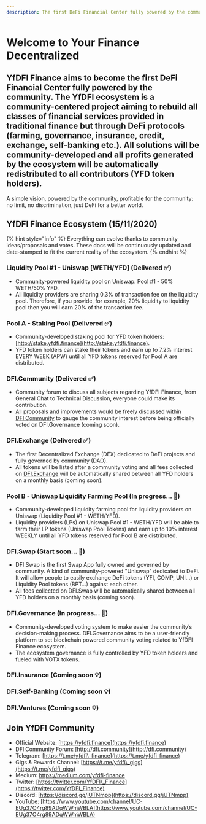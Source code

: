 ```yaml
---
description: The first DeFi Financial Center fully powered by the community.
---
```


# Welcome to Your Finance Decentralized

## YfDFI Finance aims to become the first DeFi Financial Center fully powered by the community. The YfDFI ecosystem is a community-centered project aiming to rebuild all classes of financial services provided in traditional finance but through DeFi protocols \(farming, governance, insurance, credit, exchange, self-banking etc.\). All solutions will be community-developed and all profits generated by the ecosystem will be automatically redistributed to all contributors \(YFD token holders\).

A simple vision, powered by the community, profitable for the community: no limit, no discrimination, just DeFi for a better world.

## YfDFI Finance Ecosystem \(15/11/2020\)

{% hint style="info" %}
 Everything can evolve thanks to community ideas/proposals and votes. These docs will be continuously updated and date-stamped to fit the current reality of the ecosystem.
{% endhint %}

### Liquidity Pool \#1 - Uniswap \[WETH/YFD\] \(Delivered ✅\)

* Community-powered liquidity pool on Uniswap: Pool \#1 - 50% WETH/50% YFD.
* All liquidity providers are sharing 0.3% of transaction fee on the liquidity pool. Therefore, if you provide, for example, 20% liquidity to liquidity pool then you will earn 20% of the transaction fee.

### Pool A - Staking Pool \(Delivered ✅\)

* Community-developed staking pool for YFD token holders: [http://stake.yfdfi.finance](http://stake.yfdfi.finance).
* YFD token holders can stake their tokens and earn up to 7.2% interest EVERY WEEK \(APW\) until all YFD tokens reserved for Pool A are distributed.

### DFI.Community \(Delivered ✅\)

* Community forum to discuss all subjects regarding YfDFI Finance, from General Chat to Technical Discussion, everyone could make its contribution.
* All proposals and improvements would be freely discussed within [DFI.Community](http://dfi.community) to gauge the community interest before being officially voted on DFI.Governance \(coming soon\).

### DFI.Exchange \(Delivered ✅\)

* The first Decentralized Exchange \(DEX\) dedicated to DeFi projects and fully governed by community \(DAO\).
* All tokens will be listed after a community voting and all fees collected on [DFI.Exchange](https://dfi.exchange) will be automatically shared between all YFD holders on a monthly basis \(coming soon\).

### Pool B - Uniswap Liquidity Farming Pool \(In progress… 🔄\)

* Community-developed liquidity farming pool for liquidity providers on Uniswap \(Liquidity Pool \#1 - WETH/YFD\).
* Liquidity providers \(LPs\) on Uniswap Pool \#1 - WETH/YFD will be able to farm their LP tokens \(Uniswap Pool Tokens\) and earn up to 10% interest WEEKLY until all YFD tokens reserved for Pool B are distributed.

### DFI.Swap \(Start soon… 🔄\)

* DFI.Swap is the first Swap App fully owned and governed by community. A kind of community-powered "Uniswap" dedicated to DeFi. It will allow people to easily exchange DeFi tokens \(YFI, COMP, UNI…\) or Liquidity Pool tokens \(BPT…\) against each other.
* All fees collected on DFI.Swap will be automatically shared between all YFD holders on a monthly basis \(coming soon\).

### DFI.Governance \(In progress… 🔄\)

* Community-developed voting system to make easier the community’s decision-making process. DFI.Governance aims to be a user-friendly platform to set blockchain powered community voting related to YfDFI Finance ecosystem.
* The ecosystem governance is fully controlled by YFD token holders and fueled with VOTX tokens.

### DFI.Insurance \(Coming soon 💡\)

### DFI.Self-Banking \(Coming soon 💡\)

### DFI.Ventures \(Coming soon 💡\)

## Join YfDFI Community

* Official Website: [https://yfdfi.finance](https://yfdfi.finance)
* DFI.Community Forum: [http://dfi.community](http://dfi.community)
* Telegram: [https://t.me/yfdfi\_finance](https://t.me/yfdfi_finance)
* Gigs & Rewards Channel: [https://t.me/yfdfi\_gigs](https://t.me/yfdfi_gigs)
* Medium: [https://medium.com/yfdfi-finance ](https://medium.com/yfdfi-finance%20)
* Twitter: [https://twitter.com/YfDFI\_Finance](https://twitter.com/YfDFI_Finance)
* Discord: [https://discord.gg/jUTNmpp](https://discord.gg/jUTNmpp)
* YouTube: [https://www.youtube.com/channel/UC-EUg37O4rg89ADqWWmWBLA](https://www.youtube.com/channel/UC-EUg37O4rg89ADqWWmWBLA)



